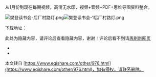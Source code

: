 从1月份到现在每期视频，高清无水印，视频+音频+PDF+思维导图资料整合。

![樊登读书会-后厂村路灯.png](https://www.eqishare.com/zb_users/upload/2022/08/202208051659681193662359.png)![樊登读书会-1后厂村路灯.png](https://www.eqishare.com/zb_users/upload/2022/08/202208051659681200276200.png)

下载地址：

此处为隐藏内容，请评论后查看隐藏内容，谢谢！评论后看不到请[再刷新网页](javascript:location.reload();)

-

-

本文转自 [https://www.eqishare.com/other/976.html](https://www.eqishare.com/other/976.html)，如有侵权，请联系删除。